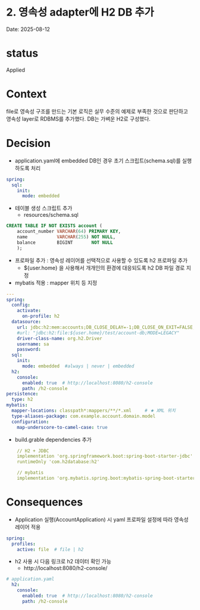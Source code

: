 # 2. 영속성 adapter에 H2 DB 추가
Date: 2025-08-12

# status
 Applied

# Context
file로 영속성 구조를 만드는 기본 로직은 실무 수준의 예제로 부족한 것으로 판단하고 영속성 layer로 RDBMS를 추가했다.
DB는 가벼운 H2로 구성했다.

# Decision
- application.yaml에 embedded DB인 경우 초기 스크립트(schema.sql)를 실행하도록 처리 
```yaml
spring:
  sql:
    init:
      mode: embedded
```

- 테이블 생성 스크립트 추가 
  - resources/schema.sql
```sql
CREATE TABLE IF NOT EXISTS account (
    account_number VARCHAR(64) PRIMARY KEY,
    name           VARCHAR(255) NOT NULL,
    balance        BIGINT       NOT NULL
    );
```

- 프로파일 추가 : 영속성 레이어를 선택적으로 사용할 수 있도록 h2 프로파일 추가 
  - ${user.home} 을 사용해서 개개인의 환경에 대응되도록 h2 DB 파일 경로 지정
- mybatis 적용 : mapper 위치 등 지정

```yaml
---
spring:
  config:
    activate:
      on-profile: h2
  datasource:
    url: jdbc:h2:mem:accounts;DB_CLOSE_DELAY=-1;DB_CLOSE_ON_EXIT=FALSE;MODE=LEGACY
    #url: "jdbc:h2:file:${user.home}/test/account-db;MODE=LEGACY"
    driver-class-name: org.h2.Driver
    username: sa
    password:
  sql:
    init:
      mode: embedded  #always | never | embedded
  h2:
    console:
      enabled: true  # http://localhost:8080/h2-console
      path: /h2-console
persistence:
  type: h2
mybatis:
  mapper-locations: classpath*:mappers/**/*.xml     # ★ XML 위치
  type-aliases-package: com.example.account.domain.model
  configuration:
    map-underscore-to-camel-case: true
```

- build.grable dependencies 추가
```yaml
    // H2 + JDBC
    implementation 'org.springframework.boot:spring-boot-starter-jdbc'
    runtimeOnly 'com.h2database:h2'

    // mybatis
    implementation 'org.mybatis.spring.boot:mybatis-spring-boot-starter:3.0.3'

```

# Consequences
- Application 실행(AccountApplication) 시 yaml 프로파일 설정에 따라 영속성 레이어 적용

```yaml
spring:
  profiles:
    active: file  # file | h2
```

- h2 사용 시 다음 링크로 h2 데이터 확인 가능
  - http://localhost:8080/h2-console/
  
```yaml
# application.yaml
  h2:
    console:
      enabled: true  # http://localhost:8080/h2-console
      path: /h2-console
```


